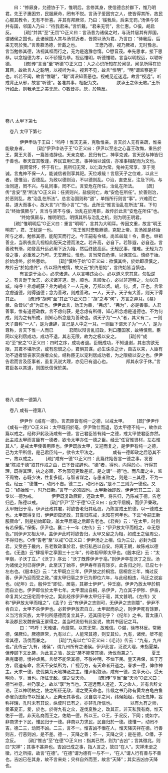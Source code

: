 <!-- { "loadSidebar": true } -->
　　曰：“修厥身，允德协于下，惟明后。言修其身，使信德合於群下，惟乃明君。先王子惠困穷，民服厥命，罔有不悦。言汤子爱困穷之人，使皆得其所，故民心服其教令，无有不忻喜。并其有邦厥邻，乃曰：‘徯我后，后来无罚。’汤俱与邻并有国，邻国人乃曰：“待我君来。”言忻戴。“君来无罚”，言仁惠。○徯，胡启反。 
　　[疏]“并其”至“无罚”○正义曰：言汤昔为诸侯之时，与汤并居其有邦国，谓诸侯之国也。此诸侯国人其与汤邻近者，皆原以汤为君。乃言曰：“待我后，后来无罚於我。”言羡慕汤德，忻戴之也。
　
　　王懋乃德，视乃厥祖，无时豫怠。言当勉修其德，法视其祖而行之，无为是逸豫怠惰。○懋音茂。奉先思孝，接下思恭。以念祖德为孝，以不骄慢为恭。视远惟明，听德惟聪。言当以明视远，以聪听德。 
　　[疏]传“言当”至“听德”○正义曰：人之心识所知在於闻见，闻见所得在於耳目，故欲言人之聪明，以视听为主。视若不见，故言“惟明”，“明”谓监察是非也。听若不闻，故言“惟聪”，“聪”谓识知善恶也。视戒见近迷远，故言“视远”。听戒背正从邪，故言“听德”。各准其事，相配为文。
　
　　朕承王之休无斁。”王所行如此，则我承王之美无厌。○斁音亦。厌，於艳反。 

　
  



 
　 




卷八 太甲下第七 

　卷八 太甲下第七 　 


　
　　伊尹申诰于王曰：“呜呼！惟天无亲，克敬惟亲。言天於人无有亲疏，惟亲能敬身者。 
　　[疏]“伊尹申诰于王”○正义曰：伊尹以至忠之心喜王改悔，重告於王，冀王大善，一篇皆诰辞也。天亲克敬，民归有仁，神享克诚，言天民与神皆归于善也。奉天宜其敬谨，养民宜用仁恩，事神当以诚信，亦准事相配而为文也。
　
　　民罔常怀，怀于有仁。民所归无常，以仁政为常。鬼神无常享，享于克诚。言鬼神不保一人，能诚信者则享其祀。天位艰哉！言居天子之位难，以此三者。德惟治，否德乱。为政以德则治，不以德则乱。○治，直吏反，注及下同。与治同道，罔不兴。与乱同事，罔不亡。言安危在所任，治乱在所法。 
　　[疏]传“言安”至“所法”○正义曰：任贤则兴，盐佞则亡，故“安危在所任”。於善则治，於恶则乱，故“治乱在所法”。总言治国则称“道”，单指所行则言“事”。兴难而亡易，道大而事小，故大言“兴”而小言“亡”也。此所云“惟言治乱在所法”耳。下句云“终始慎厥与”，言当与贤不与佞，治乱在於用臣，故传於此言“安危在所任”也。
　
　　“终始慎厥与，惟明明后。明慎其所与治乱之机，则为明王明君。 
　　[疏]“惟明明后”○正义曰：重言“明明”，言其为大明耳。传因文重，故言“明王明君”，君、王犹是一也。
　
　　“先王惟时懋敬厥德，克配上帝。言汤推是终始所与之难，勉修其德，能配天而行之。今王嗣有令绪，尚监兹哉！令，善也。继祖善业，当夙夜庶几视祖此配天之德而法之。若升高，必自下。若陟遐，必自迩。言善政有渐，如登高升远必用下近为始，然后终致高远。无轻民事，惟难。无轻为力役之事，必重难之乃可。无安厥位，惟危。言当常自危惧，以保其位。慎终于始。於始虑终，於终思始。 
　　[疏]“慎终于始”○正义曰：欲慎其终，於始即须慎之，故传云“於始虑终”。传以将终戒惰，故又云“於终思始”，言终始皆当慎也。
　
　　有言逆于汝心，必求诸道。人以言咈违汝心，必以道义求其意，勿拒逆之。有言逊于汝志，必求诸非道。逊，顺也。言顺汝心，必以非道察之，勿以自臧。呜呼！弗虑胡获？弗为胡成？一人元良，万邦以贞。胡，何。贞，正也。言常念虑道德，则得道德；念为善政，则成善政。一人，天子。天子有大善，则天下得其正。 
　　[疏]传“胡何”至“其正”○正义曰：“胡”之与“何”，方言之异耳。《易》彖、象皆以“贞”为正也。伊尹此言，劝王为善，“弗虑”、“弗为”，必是善事。人君善事，惟有道德政教。言不虑何获，是念虑有所得，知心所念虑是道德也。不为何成，则为之有所成，则知心所念是为善政也。谓天子为“一人”者，其义有二。一则天子自称“一人”，是为谦辞，言己是人中之一耳。一则臣下谓天子为“一人”，是为尊称，言天下惟一人而已
　
　　君罔以辩言乱旧政，利口覆国家，故特慎焉。臣罔以宠利居成功，成功不退，其志无限，故为之极以安之。 
　　[疏]传“成功”至“安之”○正义曰：四时之序，成功者退。臣既成功，不知退谢，其志贪欲无限，其君不堪所求，或有怨恨之心，君惧其谋，必生诛杀之计，自古以来，人臣有功不退者皆丧家灭族者众矣。经称臣无以宠利居成功者，为之限极以安之也。伊尹告君而言及臣事者，虽复汎说大理，亦见已有退心也。
　
　　邦其永孚于休。”言君臣各以其道，则国长信保於美。 

　
  



 
　 




卷八 咸有一德第八 

　卷八 咸有一德第八 　 


　
　　伊尹作《咸有一德》。言君臣皆有纯一之德，以戒太甲。 
　　[疏]“伊尹作《咸有一德》”○正义曰：太甲既归於亳，伊尹致仕而退，恐太甲德不纯一，故作此篇以戒之。经称尹躬及汤咸有一德，言己君臣皆有纯一之德，戒太甲使君臣亦然。此主戒太甲而言臣有一德者，欲令太甲亦任一德之臣。经云“任官惟贤材，左右惟其人”，是戒太甲使善用臣也。伊尹既放太甲，又迎而复之，是伊尹有纯一之德，己为太甲所信，是己君臣纯一，欲令太甲法之。
　
　　咸有一德即政之后恐其不一，故以戒之。 
　　[疏]“咸有一德”○正义曰：此篇终始皆言一德之事，发首至“陈戒于德”叙其作戒之由，已下皆戒辞也。“德”者，得也，内得於心，行得其理，既得其理，执之必固，不为邪见更致差贰，是之谓“一德”也。而凡庸之主，监不周物，志既少决，性复多疑，与智者谋之，与愚者败之，则是二三其德，不为一也。经云：“德惟一，动罔不吉。德二三，动罔不凶。”是不二三则为一德也。又曰：“终始惟一，时乃日新。”言守一必须固也。太甲新始即政，伊尹恐其二三，故专以一德为戒。
　
　　伊尹既复政厥辟，还政太甲。将告归，乃陈戒于德。告老归邑，陈德以戒。 
　　[疏]“伊尹”至“于德”○正义曰：自太甲居桐，而伊尹秉政。太甲既归于亳，伊尹还政其君，将欲告老归其私邑，乃陈言戒王於德，以一德戒王也。太甲既得复归，伊尹即应还政，其告归陈戒，未知在何年也。下云“今嗣王新服厥命”，则是初始即政，盖太甲居亳之后即告老也。《君奭》云：“在太甲，时则有若保衡。”保衡，伊尹也。襄二十一年《左传》云：“伊尹放太甲而相之，卒无怨色。”则伊尹又相太甲。盖伊尹此时将欲告归，太甲又留之为相，如成王之留周公，不得归也。○传“告老”至“以戒”○正义曰：伊尹汤之上相，位为三公，必封为国君。又受邑于畿内，告老致政事於君，欲归私邑以自安。将离王朝，故陈戒以德也。《无逸》云“肆祖甲之享国三十三年”，传称祖甲即太甲也。《殷本纪》云：“太甲崩，子沃丁立。”《沃丁》序云：“沃丁既葬伊尹于亳。”则伊尹卒在沃丁之世。汤为诸侯之时已得伊尹，此至沃丁始卒，伊尹寿年百有馀岁。此告归之时，已应七十左右也。《殷本纪》云：“太甲既立三年，伊尹放之於桐宫。居桐宫三年，悔过反善，伊尹乃迎而受之政。”谓太甲归亳之岁已为即位六年，与此经相违，马迁之说妄也。《纪年》云，殷仲壬“即位，居亳，其卿士伊尹”。仲壬崩，伊尹乃放太甲於桐而自立也。伊尹即位於太甲七年。太甲潜出自桐，杀伊尹，乃立其子伊陟、伊奋，命复其父之田宅而中分之。案此经序伊尹奉太甲归于亳，其文甚明。《左传》又称“伊尹放太甲而相之”，《孟子》云“有伊尹之志则可，无伊尹之志则篡”，伊尹不肯自立，太甲不杀伊尹也。必若伊尹放君自立，太甲起而杀之，则伊尹死有馀罪，义当污宫灭族，太甲何所感德而复立其子，还其田宅乎？《纪年》之书，晋太康八年汲郡民发魏安僖王冢得之，盖当时流俗有此妄说，故其书因记之耳。
　
　　曰：“呜呼！天难谌，命靡常。以其无常，故难信。○谌，徐巿林反。常厥德，保厥位。厥德匪常，九有以亡。人能常其德，则安其位。九有，诸侯。桀不能常其德，汤伐而兼之。 
　　[疏]“九有以亡”○正义曰：《毛诗》传云：“九有，九州也。”此传云“九有，诸侯”，谓九州所有之诸侯。伊尹此言，泛说大理，未指夏桀，但传顾下文比桀，为此言之验，故云“桀不能常其德，汤伐而兼之”。
　
　　夏王弗克庸德，慢神虐民。言桀不能常其德，不敬神明，不恤下民。皇天弗保，监于万方，启迪有命，言天不安桀所为，广视万方，有天命者开道之。眷求一德，俾作神主。天求一德，使伐桀为天地神祇之主。惟尹躬暨汤，咸有一德，克享天心，受天明命，享，当也。所征无敌，谓之受天命。 
　　[疏]传“享当”至“天命”○正义曰：德当神意，神乃享之，故以“享”为当也。天道远而人道近，天之命人，非有言辞文诰，正以神明祐之，使之所征无敌，谓之受天命也。纬候之书乃称有黄龙白龟白鱼赤雀负图衔书以授圣人，正典无其事也。汉自哀平之间，纬候始起，假讬鬼神，妄称祥瑞，孔时未有其说，纵使时已有之，亦非孔所信也。
　
　　以有九有之师，爰革夏正。爰，於也。於得九有之众，遂伐夏胜之，改其正。非天私我有商，惟天佑于一德。非天私商而王之，佑助一德，所以王。○王，于况反，下同；或如字。非商求于下民，惟民归于一德。非商以力求民，民自归於一德。德惟一，动罔不吉。德二三，动罔不凶。二三，言不一。惟吉凶不僣在人，惟天降灾祥在德。行善则吉，行恶则凶，是不差。德一，天降之善；不一，天降之灾；是在德。○僣，子念反。 
　　[疏]“惟吉”至“在德”○正义曰：指其已然，则为“吉凶”；言其徵兆，则曰“灾祥”；其事不甚异也。吉凶已成之事，指人言之，故曰“在人”。灾祥未至之徵，行之所招，故言“在德”。“在德”谓为德有一与不一，“在人”谓人行有善与不善也。吉凶已在其身，故不言来处；灾祥自外而至，故言“天降”；其实吉凶亦天降也。
　
